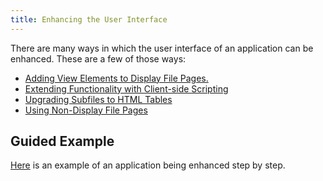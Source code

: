 ```yaml
---
title: Enhancing the User Interface
---
```


There are many ways in which the user interface of an application can be enhanced. These are a few of those ways:
 + [Adding View Elements to Display File Pages.](adding-view-elements.html)
 + [Extending Functionality with Client-side Scripting](user-client-scripting.html)
 + [Upgrading Subfiles to HTML Tables](upgrading-subfiles-to-tables.html)
 + [Using Non-Display File Pages](enhancing-with-non-display-file.html)

## Guided Example
[Here](//asna.github.io/SunFarm/) is an example of an application being enhanced step by step.
